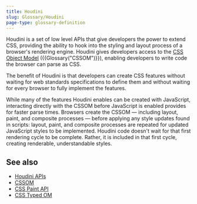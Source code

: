 ```yaml
---
title: Houdini
slug: Glossary/Houdini
page-type: glossary-definition
---
```




Houdini is a set of low level APIs that give developers the power to extend CSS, providing the ability to hook into the styling and layout process of a browser's rendering engine. Houdini gives developers access to the [CSS Object Model](/Web/API/CSS_Object_Model) ({{Glossary("CSSOM")}}), enabling developers to write code the browser can parse as CSS.

The benefit of Houdini is that developers can create CSS features without waiting for web standards specifications to define them and without waiting for every browser to fully implement the features.

While many of the features Houdini enables can be created with JavaScript, interacting directly with the CSSOM before JavaScript is enabled provides for faster parse times. Browsers create the CSSOM — including layout, paint, and composite processes — before applying any style updates found in scripts: layout, paint, and composite processes are repeated for updated JavaScript styles to be implemented. Houdini code doesn't wait for that first rendering cycle to be complete. Rather, it is included in that first cycle, creating renderable, understandable styles.

## See also

- [Houdini APIs](/Web/API/Houdini_APIs)
- [CSSOM](/Web/API/CSS_Object_Model)
- [CSS Paint API](/Web/API/CSS_Painting_API)
- [CSS Typed OM](/Web/API/CSS_Typed_OM_API)
